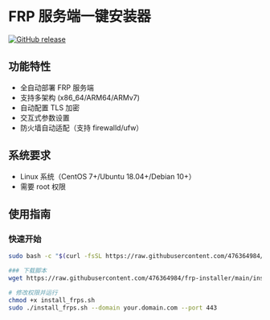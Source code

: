 # FRP 服务端一键安装器

[![GitHub release](https://img.shields.io/github/v/release/476364984/frp-installer)](https://github.com/476364984/frp-installer)

## 功能特性
- 全自动部署 FRP 服务端
- 支持多架构 (x86_64/ARM64/ARMv7)
- 自动配置 TLS 加密
- 交互式参数设置
- 防火墙自动适配（支持 firewalld/ufw）

## 系统要求
- Linux 系统（CentOS 7+/Ubuntu 18.04+/Debian 10+）
- 需要 root 权限

## 使用指南
### 快速开始
```bash
sudo bash -c "$(curl -fsSL https://raw.githubusercontent.com/476364984/frp-installer/main/install_frps.sh)"

### 下载脚本
wget https://raw.githubusercontent.com/476364984/frp-installer/main/install_frps.sh

# 修改权限并运行
chmod +x install_frps.sh
sudo ./install_frps.sh --domain your.domain.com --port 443
